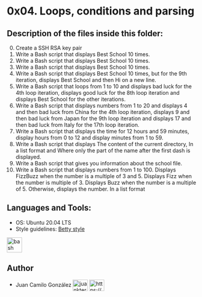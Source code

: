 # 0x04. Loops, conditions and parsing

## Description of the files inside this folder:

0. Create a SSH RSA key pair
1. Write a Bash script that displays Best School 10 times.
2. Write a Bash script that displays Best School 10 times.
3. Write a Bash script that displays Best School 10 times.
4. Write a Bash script that displays Best School 10 times, but for the 9th iteration, displays Best School and then Hi on a new line.
5. Write a Bash script that loops from 1 to 10 and displays bad luck for the 4th loop iteration, displays good luck for the 8th loop iteration and displays Best School for the other iterations.
6. Write a Bash script that displays numbers from 1 to 20 and displays 4 and then bad luck from China for the 4th loop iteration, displays 9 and then bad luck from Japan for the 9th loop iteration and displays 17 and then bad luck from Italy for the 17th loop iteration.
7. Write a Bash script that displays the time for 12 hours and 59 minutes, display hours from 0 to 12 and display minutes from 1 to 59.
8. Write a Bash script that displays The content of the current directory, In a list format and Where only the part of the name after the first dash is displayed.
9. Write a Bash script that gives you information about the school file.
10. Write a Bash script that displays numbers from 1 to 100. Displays FizzBuzz when the number is a multiple of 3 and 5. Displays Fizz when the number is multiple of 3. Displays Buzz when the number is a multiple of 5. Otherwise, displays the number. In a list format

## Languages and Tools:

- OS: Ubuntu 20.04 LTS
- Style guidelines: [Betty style](https://github.com/holbertonschool/Betty/wiki)

<p align="left"> <a href="https://www.gnu.org/software/bash/" target="_blank"> <img src="https://www.vectorlogo.zone/logos/gnu_bash/gnu_bash-icon.svg" alt="bash" width="40" height="40"/> </a> </p>


## Author

- Juan Camilo González <a href="https://twitter.com/juankter" target="blank"><img align="center" src="https://raw.githubusercontent.com/rahuldkjain/github-profile-readme-generator/master/src/images/icons/Social/twitter.svg" alt="juankter" height="30" width="40" /></a>
<a href="https://bit.ly/2MBNR0t" target="blank"><img align="center" src="https://raw.githubusercontent.com/rahuldkjain/github-profile-readme-generator/master/src/images/icons/Social/linked-in-alt.svg" alt="https://bit.ly/2mbnr0t" height="30" width="40" /></a>
